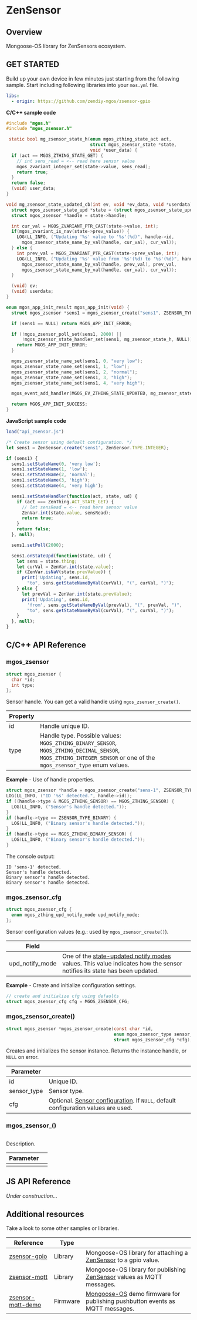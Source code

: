 # ZenSensor
## Overview
Mongoose-OS library for ZenSensors ecosystem.
## GET STARTED
Build up your own device in few minutes just starting from the following sample. Start including following libraries into your `mos.yml` file.
```yaml
libs:
  - origin: https://github.com/zendiy-mgos/zsensor-gpio
```
**C/C++ sample code**
```c
#include "mgos.h"
#include "mgos_zsensor.h"

 static bool mg_zsensor_state_h(enum mgos_zthing_state_act act,
                                struct mgos_zsensor_state *state,
                                void *user_data) {
  if (act == MGOS_ZTHING_STATE_GET) {
    // int sens_read = <-- read here sensor value
    mgos_zvariant_integer_set(state->value, sens_read);
    return true;
  }
  return false;
  (void) user_data;
}

void mg_zsensor_state_updated_cb(int ev, void *ev_data, void *userdata) {
  struct mgos_zsensor_state_upd *state = (struct mgos_zsensor_state_upd *)ev_data;
  struct mgos_zsensor *handle = state->handle;

  int cur_val = MGOS_ZVARIANT_PTR_CAST(state->value, int);
  if(mgos_zvariant_is_nav(state->prev_value)) {
    LOG(LL_INFO, ("Updating '%s' value to '%s'(%d)", handle->id, 
      mgos_zsensor_state_name_by_val(handle, cur_val), cur_val));
  } else {
    int prev_val = MGOS_ZVARIANT_PTR_CAST(state->prev_value, int);
    LOG(LL_INFO, ("Updating '%s' value from '%s'(%d) to '%s'(%d)", handle->id, 
      mgos_zsensor_state_name_by_val(handle, prev_val), prev_val,
      mgos_zsensor_state_name_by_val(handle, cur_val), cur_val));
  }

  (void) ev;
  (void) userdata;
}

enum mgos_app_init_result mgos_app_init(void) {
  struct mgos_zsensor *sens1 = mgos_zsensor_create("sens1", ZSENSOR_TYPE_INTEGER, NULL);

  if (sens1 == NULL) return MGOS_APP_INIT_ERROR;

  if (!mgos_zsensor_poll_set(sens1, 2000) || 
      !mgos_zsensor_state_handler_set(sens1, mg_zsensor_state_h, NULL)) {
    return MGOS_APP_INIT_ERROR;
  }

  mgos_zsensor_state_name_set(sens1, 0, "very low");
  mgos_zsensor_state_name_set(sens1, 1, "low");
  mgos_zsensor_state_name_set(sens1, 2, "normal");
  mgos_zsensor_state_name_set(sens1, 3, "high");
  mgos_zsensor_state_name_set(sens1, 4, "very high");

  mgos_event_add_handler(MGOS_EV_ZTHING_STATE_UPDATED, mg_zsensor_state_updated_cb, NULL);

  return MGOS_APP_INIT_SUCCESS;
}
```
**JavaScript sample code**
```js
load("api_zsensor.js")

/* Create sensor using defualt configuration. */   
let sens1 = ZenSensor.create('sens1', ZenSensor.TYPE.INTEGER);

if (sens1) {
  sens1.setStateName(0, 'very low');
  sens1.setStateName(1, 'low');
  sens1.setStateName(2, 'normal');
  sens1.setStateName(3, 'high');
  sens1.setStateName(4, 'very high');

  sens1.setStateHandler(function(act, state, ud) {
    if (act === ZenThing.ACT_STATE_GET) {
      // let sensRead = <-- read here sensor value
      ZenVar.int(state.value, sensRead);
      return true;
    }
    return false;
  }, null);

  sens1.setPoll(2000);

  sens1.onStateUpd(function(state, ud) {
    let sens = state.thing;
    let curVal = ZenVar.int(state.value);
    if (ZenVar.isNaV(state.prevValue)) {
      print('Updating', sens.id,
        "to", sens.getStateNameByVal(curVal), "(", curVal, ")");    
    } else {
      let prevVal = ZenVar.int(state.prevValue);
      print('Updating', sens.id,
        'from', sens.getStateNameByVal(prevVal), "(", prevVal, ")",
        "to", sens.getStateNameByVal(curVal), "(", curVal, ")");
    }
  }, null);
}
```
## C/C++ API Reference
### mgos_zsensor
```c
struct mgos_zsensor {
  char *id;
  int type;
};
```
Sensor handle. You can get a valid handle using `mgos_zsensor_create()`.

|Property||
|--|--|
|id|Handle unique ID.|
|type|Handle type. Possible values: `MGOS_ZTHING_BINARY_SENSOR`, `MGOS_ZTHING_DECIMAL_SENSOR`, `MGOS_ZTHING_INTEGER_SENSOR` or one of the `mgos_zsensor_type` enum values.|

**Example** - Use of handle properties.
```c
struct mgos_zsensor *handle = mgos_zsensor_create("sens-1", ZSENSOR_TYPE_BINARY, NULL);
LOG(LL_INFO, ("ID '%s' detected.", handle->id));
if ((handle->type & MGOS_ZTHING_SENSOR) == MGOS_ZTHING_SENSOR) {
  LOG(LL_INFO, ("Sensor's handle detected."));
}
if (handle->type == ZSENSOR_TYPE_BINARY) {
  LOG(LL_INFO, ("Binary sensor's handle detected."));
}
if (handle->type == MGOS_ZTHING_BINARY_SENSOR) {
  LOG(LL_INFO, ("Binary sensor's handle detected."));
}
```
The console output:
```console
ID 'sens-1' detected.
Sensor's handle detected.
Binary sensor's handle detected.
Binary sensor's handle detected.
```
### mgos_zsensor_cfg
```c
struct mgos_zsensor_cfg {
  enum mgos_zthing_upd_notify_mode upd_notify_mode;
};
```
Sensor configuration values (e.g.: used by `mgos_zsensor_create()`).

|Field||
|--|--|
|upd_notify_mode|One of the [state-updated notify modes](https://github.com/zendiy-mgos/zthing/blob/master/README.md#enum-mgos_zthing_upd_notify_mode) values. This value indicates how the sensor notifies its state has been updated.|

**Example** - Create and initialize configuration settings.
```c
// create and initialize cfg using defaults
struct mgos_zsensor_cfg cfg = MGOS_ZSENSOR_CFG;
```
### mgos_zsensor_create()
```c
struct mgos_zsensor *mgos_zsensor_create(const char *id,
                                         enum mgos_zsensor_type sensor_type,
                                         struct mgos_zsensor_cfg *cfg);
```
Creates and initializes the sensor instance. Returns the instance handle, or `NULL` on error.

|Parameter||
|--|--|
|id|Unique ID.|
|sensor_type|Sensor type.|
|cfg|Optional. [Sensor configuration](https://github.com/zendiy-mgos/zsensor#mgos_zsensor_cfg). If `NULL`, default configuration values are used.|
### mgos_zsensor_()
```c

```
Description.

|Parameter||
|--|--|
|||


## JS API Reference
*Under construction...*
## Additional resources
Take a look to some other samples or libraries.

|Reference|Type||
|--|--|--|
|[zsensor-gpio](https://github.com/zendiy-mgos/zsensor-gpio)|Library|Mongoose-OS library for attaching a [ZenSensor](https://github.com/zendiy-mgos/zsensor) to a gpio value.|
|[zsensor-mqtt](https://github.com/zendiy-mgos/zsensor-mqtt)|Library|Mongoose-OS library for publishing [ZenSensor](https://github.com/zendiy-mgos/sensor) values as MQTT messages.|
|[zsensor-mqtt-demo](https://github.com/zendiy-mgos/zsensor-mqtt-demo)|Firmware|[Mongoose-OS](https://mongoose-os.com/) demo firmware for publishing pushbutton events as MQTT messages.|